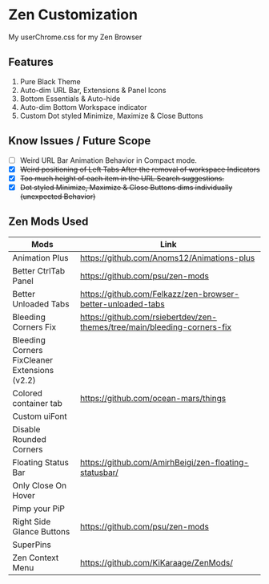 # Zen Customization 

My userChrome.css for my Zen Browser

## Features

1. Pure Black Theme
1. Auto-dim URL Bar, Extensions & Panel Icons
2. Bottom Essentials & Auto-hide
3. Auto-dim Bottom Workspace indicator
4. Custom Dot styled Minimize, Maximize & Close Buttons

## Know Issues / Future Scope 

- [ ] Weird URL Bar Animation Behavior in Compact mode.
- [x] ~~Weird positioning of Left Tabs After the removal of workspace Indicators~~
- [x] ~~Too much height of each item in the URL Search suggestions.~~
- [x] ~~Dot styled Minimize, Maximize & Close Buttons dims individually (unexpected Behavior)~~

## Zen Mods Used

| Mods                                          | Link                                                                     |
| --------------------------------------------- | ------------------------------------------------------------------------ |
| Animation Plus                                | https://github.com/Anoms12/Animations-plus                               |
| Better CtrlTab Panel                          | https://github.com/psu/zen-mods                                          |
| Better Unloaded Tabs                          | https://github.com/Felkazz/zen-browser-better-unloaded-tabs              |
| Bleeding Corners Fix                          | https://github.com/rsiebertdev/zen-themes/tree/main/bleeding-corners-fix |
| Bleeding Corners FixCleaner Extensions (v2.2) |                                                                          |
| Colored container tab                         | https://github.com/ocean-mars/things                                     |
| Custom uiFont                                 |                                                                          |
| Disable Rounded Corners                       |                                                                          |
| Floating Status Bar                           | https://github.com/AmirhBeigi/zen-floating-statusbar/                    |
| Only Close On Hover                           |
| Pimp your PiP                                 |
| Right Side Glance Buttons                     | https://github.com/psu/zen-mods                                          |
| SuperPins                                     |
| Zen Context Menu                              | https://github.com/KiKaraage/ZenMods/                                    |
